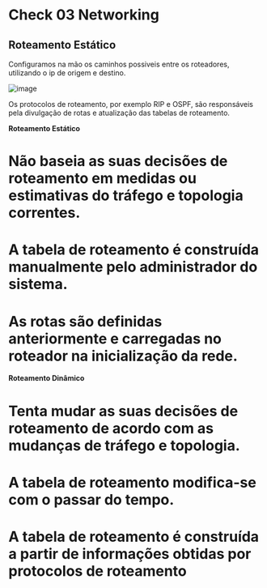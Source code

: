# Check 03 Networking

## Roteamento Estático

Configuramos na mão os caminhos possiveis entre os roteadores, utilizando o ip de origem e destino.

![image](https://github.com/vtorresdantas/FIAP-3SIR/assets/82169520/467e6c79-1f39-4da6-a72d-4d6c38d674fc)

Os protocolos de roteamento, por exemplo RIP e OSPF, são responsáveis pela divulgação de rotas e atualização das tabelas de roteamento.

**Roteamento Estático** 
# Não baseia as suas decisões de roteamento em medidas ou estimativas do tráfego e topologia correntes.
# A tabela de roteamento é construída manualmente pelo administrador do sistema.
# As rotas são definidas anteriormente e carregadas no roteador na inicialização da rede.

**Roteamento Dinâmico** 
# Tenta mudar as suas decisões de roteamento de acordo com as mudanças de tráfego e topologia.
# A tabela de roteamento modifica-se com o passar do tempo.
# A tabela de roteamento é construída a partir de informações obtidas por protocolos de roteamento
